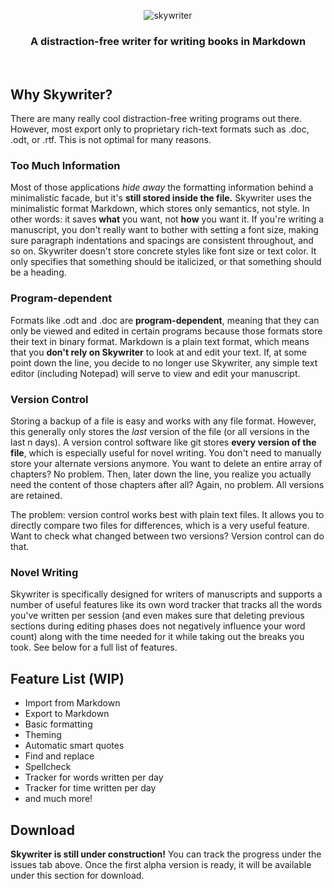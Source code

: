 <p align="center">
    <img alt="skywriter" src="https://github.com/cengels/skywriter/blob/master/src/main/resources/com/cengels/skywriter-javafx/air-banner.png">
</p>

<h3 align="center">
    A distraction-free writer for writing books in Markdown
</h3>

<br />

## Why Skywriter?

There are many really cool distraction-free writing programs out there. However, most export only to proprietary rich-text formats such as .doc, .odt, or .rtf. This is not optimal for many reasons.

### Too Much Information

Most of those applications *hide away* the formatting information behind a minimalistic facade, but it's **still stored inside the file.** Skywriter uses the minimalistic format Markdown, which stores only semantics, not style. In other words: it saves **what** you want, not **how** you want it. If you're writing a manuscript, you don't really want to bother with setting a font size, making sure paragraph indentations and spacings are consistent throughout, and so on. Skywriter doesn't store concrete styles like font size or text color. It only specifies that something should be italicized, or that something should be a heading.

### Program-dependent

Formats like .odt and .doc are **program-dependent**, meaning that they can only be viewed and edited in certain programs because those formats store their text in binary format. Markdown is a plain text format, which means that you **don't rely on Skywriter** to look at and edit your text. If, at some point down the line, you decide to no longer use Skywriter, any simple text editor (including Notepad) will serve to view and edit your manuscript.

### Version Control

Storing a backup of a file is easy and works with any file format. However, this generally only stores the *last* version of the file (or all versions in the last n days). A version control software like git stores **every version of the file**, which is especially useful for novel writing. You don't need to manually store your alternate versions anymore. You want to delete an entire array of chapters? No problem. Then, later down the line, you realize you actually need the content of those chapters after all? Again, no problem. All versions are retained.

The problem: version control works best with plain text files. It allows you to directly compare two files for differences, which is a very useful feature. Want to check what changed between two versions? Version control can do that.

### Novel Writing

Skywriter is specifically designed for writers of manuscripts and supports a number of useful features like its own word tracker that tracks all the words you've written per session (and even makes sure that deleting previous sections during editing phases does not negatively influence your word count) along with the time needed for it while taking out the breaks you took. See below for a full list of features.

## Feature List (WIP)

- Import from Markdown
- Export to Markdown
- Basic formatting
- Theming
- Automatic smart quotes
- Find and replace
- Spellcheck
- Tracker for words written per day
- Tracker for time written per day
- and much more!

## Download

**Skywriter is still under construction!** You can track the progress under the issues tab above. Once the first alpha version is ready, it will be available under this section for download.
